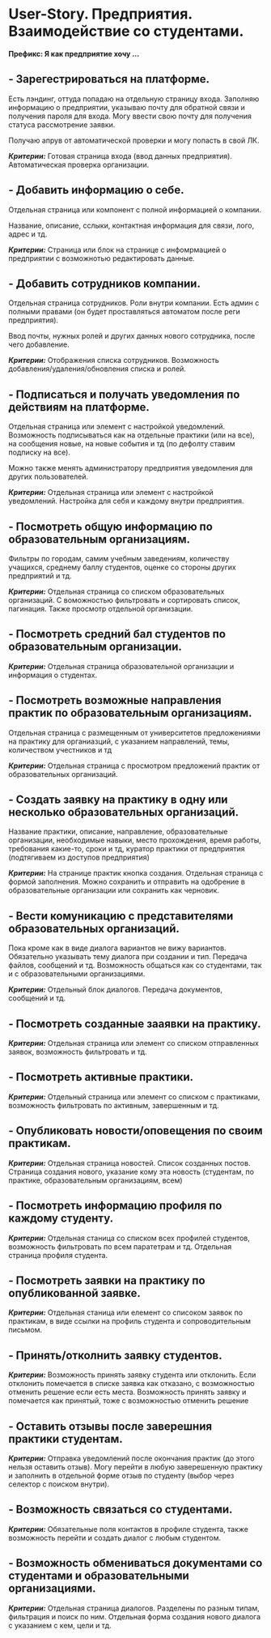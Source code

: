 # User-Story. Предприятия. Взаимодействие со студентами.

**Префикс: Я как предприятие хочу ...**

## - Зарегестрироваться на платформе.

Есть лэндинг, оттуда попадаю на отдельную страницу входа. Заполняю информацию о предприятии, указываю почту для обратной связи и получения пароля для входа. Могу ввести свою почту для получения статуса рассмотрение заявки.

Получаю апрув от автоматической проверки и могу попасть в свой ЛК.

***Критерии:*** Готовая страница входа (ввод данных предприятия). Автоматическая проверка организации.

## - Добавить информацию о себе.

Отдельная страница или компонент с полной информацией о компании.

Название, описание, сслыки, контактная информация для связи, лого, адрес и тд. 

***Критерии:*** Страница или блок на странице с инфомрмацией о предприятии с возможнотью редактировать данные.

## - Добавить сотрудников компании.

Отдельная страница сотрудников. Роли внутри компании. Есть админ с полными правами (он будет проставляться автоматом после реги предприятия).

Ввод почты, нужных ролей и других данных нового сотрудника, после чего добавление.

***Критерии:*** Отображения списка сотрудников. Возможность добавления/удаления/обновления списка и ролей.

## - Подписаться и получать уведомления по действиям на платформе.

Отдельная страница или элемент с настройкой уведомлений. Возможность подписываться как на отдельные практики (или на все), на сообщения новые, на новые события и тд (по дефолту ставим подписку на все).

Можно также менять администратору предприятия уведомления для других пользователей.

***Критерии:*** Отдельная страница или элемент с настройкой уведомлений. Настройка для себя и каждому внутри предприятия.

## - Посмотреть общую информацию по образовательным организациям.

Фильтры по городам, самим учебным заведениям, количеству учащихся, среднему баллу студентов, оценке со стороны других предприятий и тд.

***Критерии:*** Отдельная страница со списком образовательных организаций. С воможностью фильтровать и сортировать список, пагинация. Также просмотр отдельной организации.

## - Посмотреть средний бал студентов по образовательным организации.

***Критерии:*** Отдельная страница образовательной организации и информация о студентах. 

## - Посмотреть возможные направления практик по образовательным организациям.

Отдельная страница с размещенным от университетов предложениями на практику для органиазций, с указанием направлений, темы, количеством учестников и тд

***Критерии:*** Отдельная страница с просмотром предложений практик от образовательных организаций.

## - Создать заявку на практику в одну или несколько образовательных организаций.

Название практики, описание, направление, образовательные организации, необходимые навыки, место прохождения, время работы, требования какие-то, сроки и тд, куратор практики от предприятия (подтягиваем из доступов предприятия)

***Критерии:*** На странице практик кнопка создания. Отдельная страница с формой заполнения. Можно сохранить и отправить на одобрение в образовательные организации или сохранить как черновик.

## - Вести комуникацию с представителями образовательных организаций.

Пока кроме как в виде диалога вариантов не вижу вариантов. Обязательно указывать тему диалога при создании и тип. Передача файлов, сообщений и тд.
Возможность общаться как со студентами, так и с образовательными организациями.

***Критерии:*** Отдельный блок диалогов. Передача документов, сообщений и тд.

## - Посмотреть созданные зааявки на практику.

***Критерии:*** Отдельная страница или элемент со списком отправленных заявок, возможность фильтровать и тд.

## - Посмотреть активные практики.

***Критерии:*** Отдельный страница или элемент со списком с практиками, возможность фильтровать по активным, завершенным и тд.

## - Опубликовать новости/оповещения по своим практикам.

***Критерии:*** Отдельная страница новостей. Список созданных постов. Страница создания нового, указание кому эта новость (студентам, по практике, образовательным организациям, всем)

## - Посмотреть информацию профиля по каждому студенту.

***Критерии:*** Отдельная станица со списком всех профилей студентов, возможность фильтровать по всем паратетрам и тд. Отдельная страница профиля студента.

## - Посмотреть заявки на практику по опубликованной заявке.

***Критерии:*** Отдельная станица или елемент со списоком заявок по практикам, в виде ссылки на профиль студента и сопроводительным письмом.

## - Принять/отколнить заявку студентов.

***Критерии:*** Возможность принять заявку студента или отклонить. Если отклонить помечается в списке заявка как отказано, с возможностью отменить решение если есть места.
Возможность принять заявку и помечается как принятый, тоже с возможностью отменить решение

## - Оставить отзывы после заверешния практики студентам.

***Критерии:*** Отправка уведомлений после окончания практик (до этого нельзя оставить отзыв). Могу перейти в любую заверешенную практику и заполнить в отдельной форме отзыв по студенту (выбор через селектор с поиском внутри).

## - Возможность связаться со студентами.

***Критерии:*** Обязательные поля контактов в профиле студента, также возможность перейти и создать диалог с любым студентом.

## - Возможность обмениваться документами со студентами и образовательными организациями.

***Критерии:*** Отдельная страница диалогов. Разделены по разным типам, фильтрация и поиск по ним. Отдельная форма создания нового диалога с указанием с кем, цели и тд.
